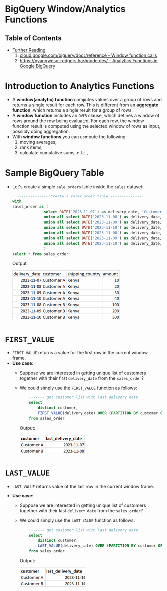 # BigQuery Window/Analytics Functions

## Table of Contents

- [Further Reading]()
  1. [cloud.google.com/biguery/docs/reference - Window function calls](https://cloud.google.com/bigquery/docs/reference/standard-sql/window-function-calls)
  2. [https://nyangweso-rodgers.hashnode.dev/ - Analytics Functions in Google BigQuery](https://nyangweso-rodgers.hashnode.dev/analytics-functions-in-google-bigquery)

# Introduction to Analytics Functions

- A **window(analytic) function** computes values over a group of rows and returns a single result for each row. This is different from an **aggregate function**, which returns a single result for a group of rows.
- A **window function** includes an `OVER` clause, which defines a window of rows around the row being evaluated. For each row, the window function result is computed using the selected window of rows as input, possibly doing aggregation.
- With **window functions** you can compute the following:
  1. moving averages,
  2. rank items,
  3. calculate cumulative sums, e.t.c.,

# Sample BigQuery Table

- Let's create a simple `sale_orders` table inside the `sales` dataset:

  ```sql
    -------------- Create a sales_order table --------------
  with
  sales_order as (
                select DATE('2023-11-07') as delivery_date, 'Customer A' as customer, 'Kenya' as shipping_country, 10 as amount
                union all select DATE('2023-11-08') as delivery_date, 'Customer A' as customer, 'Kenya' as shipping_country, 20 as amount
                union all select DATE('2023-11-09') as delivery_date, 'Customer A' as customer, 'Kenya' as shipping_country, 30 as amount
                union all select DATE('2023-11-10') as delivery_date, 'Customer A' as customer, 'Kenya' as shipping_country, 40 as amount
                union all select DATE('2023-11-08') as delivery_date, 'Customer B' as customer, 'Kenya' as shipping_country, 100 as amount
                union all select DATE('2023-11-09') as delivery_date, 'Customer B' as customer, 'Kenya' as shipping_country, 200 as amount
                union all select DATE('2023-11-10') as delivery_date, 'Customer B' as customer, 'Kenya' as shipping_country, 300 as amount
                )
  select * from sales_order
  ```

  Output:

  ![Alt text](image.png)

# `FIRST_VALUE`

- `FIRST_VALUE` returns a value for the first row in the current window frame.
- **Use case**:
  - Suppose we are interested in getting unique list of customers together with their first `delivery_date` from the `sales_order`?
  - We could simply use the `FIRST_VALUE` function as follows:
    ```sql
        ------- get customer list with last delivery date
        select
            distinct customer,
            FIRST_VALUE(delivery_date) OVER (PARTITION BY customer ORDER BY delivery_date DESC ROWS BETWEEN UNBOUNDED PRECEDING AND UNBOUNDED FOLLOWING) AS last_delivery_date
        from sales_order
    ```
    Output:

    ![Alt text](image-2.png)

# `LAST_VALUE`

- `LAST_VALUE` returns value of the last row in the current window frame.
- **Use case**:

  - Suppose we are interested in getting unique list of customers together with their last `delivery_date` from the `sales_order`?
  - We could simply use the `LAST VALUE` function as follows:

    ```sql
        ------- get customer list with last delivery date
        select
            distinct customer,
            LAST_VALUE(delivery_date) OVER (PARTITION BY customer ORDER BY delivery_date DESC ROWS BETWEEN UNBOUNDED PRECEDING AND UNBOUNDED FOLLOWING) AS last_delivery_date
        from sales_order
    ```

    Output:

    ![Alt text](image-1.png)
